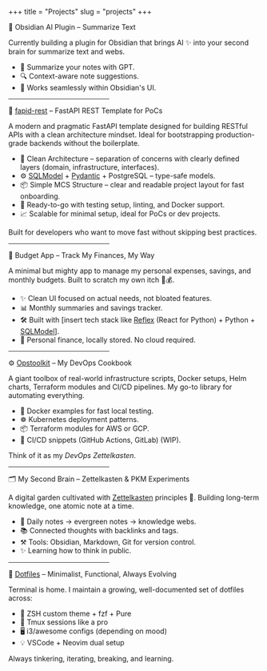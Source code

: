 +++
title = "Projects"
slug = "projects"
+++

🧠 Obsidian AI Plugin – Summarize Text

Currently building a plugin for Obsidian that brings AI ✨ into your second brain for summarize text and webs.

- 🤖 Summarize your notes with GPT.
- 🔍 Context-aware note suggestions.
- 🧩 Works seamlessly within Obsidian's UI.

<hr style="width:40%;height:1px;border:none;color:#333;background-color:#333;">

🚀 [fapid-rest](https://github.com/BorjaIP/fapid-rest) – FastAPI REST Template for PoCs

A modern and pragmatic FastAPI template designed for building RESTful APIs with a clean architecture mindset. Ideal for bootstrapping production-grade backends without the boilerplate.

- 🧱 Clean Architecture – separation of concerns with clearly defined layers (domain, infrastructure, interfaces).
- ⚙️ [SQLModel](https://sqlmodel.tiangolo.com/) + [Pydantic](https://docs.pydantic.dev/latest/) + PostgreSQL – type-safe models.
- 📦 Simple MCS Structure – clear and readable project layout for fast onboarding.
- 🧪 Ready-to-go with testing setup, linting, and Docker support.
- 📈 Scalable for minimal setup, ideal for PoCs or dev projects.

Built for developers who want to move fast without skipping best practices.

<hr style="width:40%;height:1px;border:none;color:#333;background-color:#333;">

💸 Budget App – Track My Finances, My Way

A minimal but mighty app to manage my personal expenses, savings, and monthly budgets. Built to scratch my own itch 🧠💰.

- ✨ Clean UI focused on actual needs, not bloated features.
- 📊 Monthly summaries and savings tracker.
- 🛠️ Built with [insert tech stack like [Reflex](https://reflex.dev/) (React for Python) + Python + [SQLModel](https://sqlmodel.tiangolo.com/)].
- 🔐 Personal finance, locally stored. No cloud required.

<hr style="width:40%;height:1px;border:none;color:#333;background-color:#333;">

⚙️ [Opstoolkit](https://github.com/BorjaIP/opstoolkit) – My DevOps Cookbook

A giant toolbox of real-world infrastructure scripts, Docker setups, Helm charts, Terraform modules and CI/CD pipelines. My go-to library for automating everything.

- 🐳 Docker examples for fast local testing.
- ☸️ Kubernetes deployment patterns.
- 📦 Terraform modules for AWS or GCP.
- 🧪 CI/CD snippets (GitHub Actions, GitLab) (WIP).

Think of it as my *DevOps Zettelkasten*.

<hr style="width:40%;height:1px;border:none;color:#333;background-color:#333;">

🗂️ My Second Brain – Zettelkasten & PKM Experiments

A digital garden cultivated with [Zettelkasten](https://zettelkasten.de/) principles 🌱. Building long-term knowledge, one atomic note at a time.

- 📝 Daily notes → evergreen notes → knowledge webs.
- 📚 Connected thoughts with backlinks and tags.
- ⚒️ Tools: Obsidian, Markdown, Git for version control.
- ✨ Learning how to think in public.

<hr style="width:40%;height:1px;border:none;color:#333;background-color:#333;">

🔧 [Dotfiles](https://github.com/BorjaIP/dotfiles) – Minimalist, Functional, Always Evolving

Terminal is home. I maintain a growing, well-documented set of dotfiles across:

- 🐚 ZSH custom theme + fzf + Pure
- 🧠 Tmux sessions like a pro
- 🖥️ i3/awesome configs (depending on mood)
- 💡 VSCode + Neovim dual setup

Always tinkering, iterating, breaking, and learning.
